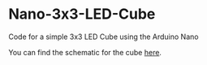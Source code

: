 # Nano-3x3-LED-Cube
Code for a simple 3x3 LED Cube using the Arduino Nano

You can find the schematic for the cube [here](https://github.com/UnsignedArduino/Nano-3x3-LED-Cube-Schematic).
